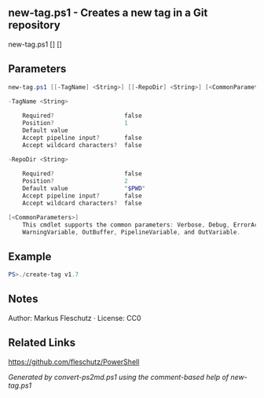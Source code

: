 ## new-tag.ps1 - Creates a new tag in a Git repository

new-tag.ps1 [<TagName>] [<RepoDir>]

## Parameters
```powershell
new-tag.ps1 [[-TagName] <String>] [[-RepoDir] <String>] [<CommonParameters>]

-TagName <String>
    
    Required?                    false
    Position?                    1
    Default value                
    Accept pipeline input?       false
    Accept wildcard characters?  false

-RepoDir <String>
    
    Required?                    false
    Position?                    2
    Default value                "$PWD"
    Accept pipeline input?       false
    Accept wildcard characters?  false

[<CommonParameters>]
    This cmdlet supports the common parameters: Verbose, Debug, ErrorAction, ErrorVariable, WarningAction, 
    WarningVariable, OutBuffer, PipelineVariable, and OutVariable.
```

## Example
```powershell
PS>./create-tag v1.7
```


## Notes
Author: Markus Fleschutz · License: CC0

## Related Links
https://github.com/fleschutz/PowerShell

*Generated by convert-ps2md.ps1 using the comment-based help of new-tag.ps1*
